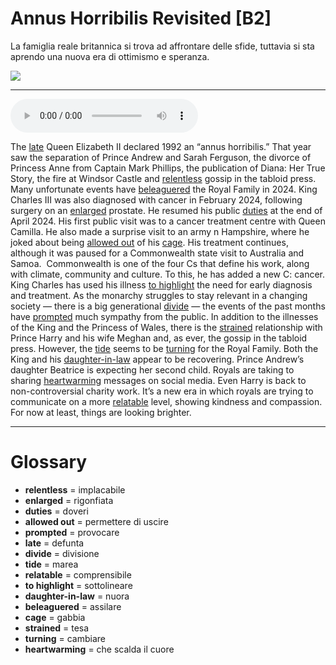 # Annus Horribilis Revisited   [B2]

La famiglia reale britannica si trova ad affrontare delle sfide, tuttavia si sta aprendo una nuova era di ottimismo e speranza.

![](Annus%20Horribilis%20Revisited.webp)

--------------

<div>
<audio controls autoplay>
    <source src="https:/raw.githubusercontent.com/dartie/speakup/main/2025-01/Annus%20Horribilis%20Revisited.mp3" type="audio/mpeg">
</audio>
</div>


The [late](## "defunta") Queen Elizabeth II declared 1992 an “annus horribilis.” That year saw the separation of Prince Andrew and Sarah Ferguson, the divorce of Princess Anne from Captain Mark Phillips, the publication of Diana: Her True Story, the fire at Windsor Castle and [relentless](## "implacabile") gossip in the tabloid press.
Many unfortunate events have [beleaguered](## "assilare") the Royal Family in 2024. King Charles III was also diagnosed with cancer in February 2024, following surgery on an [enlarged](## "rigonfiata") prostate. He resumed his public [duties](## "doveri") at the end of April 2024. His first public visit was to a cancer treatment centre with Queen Camilla. He also made a surprise visit to an army n Hampshire, where he joked about being [allowed out](## "permettere di uscire") of his [cage](## "gabbia"). His treatment continues, although it was paused for a Commonwealth state visit to Australia and Samoa. 
Commonwealth is one of the four Cs that define his work, along with climate, community and culture. To this, he has added a new C: cancer. King Charles has used his illness [to highlight](## "sottolineare") the need for early diagnosis and treatment. As the monarchy struggles to stay relevant in a changing society — there is a big generational [divide](## "divisione") — the events of the past months have [prompted](## "provocare") much sympathy from the public.
In addition to the illnesses of the King and the Princess of Wales, there is the [strained](## "tesa") relationship with Prince Harry and his wife Meghan and, as ever, the gossip in the tabloid press. However, the [tide](## "marea") seems to be [turning](## "cambiare") for the Royal Family. Both the King and his [daughter-in-law](## "nuora") appear to be recovering. Prince Andrew’s daughter Beatrice is expecting her second child. Royals are taking to sharing [heartwarming](## "che scalda il cuore") messages on social media. Even Harry is back to non-controversial charity work. It’s a new era in which royals are trying to communicate on a more [relatable](## "comprensibile") level, showing kindness and compassion. For now at least, things are looking brighter.  

--------------

<div style = "display:block; clear:both; page-break-after:always;"></div>

# Glossary
* **relentless** = implacabile
* **enlarged** = rigonfiata
* **duties** = doveri
* **allowed out** = permettere di uscire
* **prompted** = provocare
* **late** = defunta
* **divide** = divisione
* **tide** = marea
* **relatable** = comprensibile
* **to highlight** = sottolineare
* **daughter-in-law** = nuora
* **beleaguered** = assilare
* **cage** = gabbia
* **strained** = tesa
* **turning** = cambiare
* **heartwarming** = che scalda il cuore
